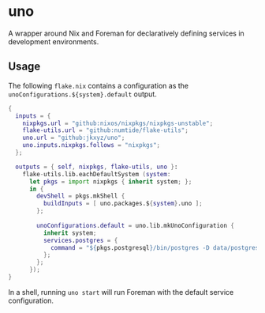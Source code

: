 # uno

A wrapper around Nix and Foreman for declaratively defining services in development environments.

## Usage

The following `flake.nix` contains a configuration as the `unoConfigurations.${system}.default` output.

```nix
{
  inputs = {
    nixpkgs.url = "github:nixos/nixpkgs/nixpkgs-unstable";
    flake-utils.url = "github:numtide/flake-utils";
    uno.url = "github:jkxyz/uno";
    uno.inputs.nixpkgs.follows = "nixpkgs";
  };

  outputs = { self, nixpkgs, flake-utils, uno }:
    flake-utils.lib.eachDefaultSystem (system:
      let pkgs = import nixpkgs { inherit system; };
      in {
        devShell = pkgs.mkShell {
          buildInputs = [ uno.packages.${system}.uno ];
        };
        
        unoConfigurations.default = uno.lib.mkUnoConfiguration {
          inherit system;
          services.postgres = {
            command = "${pkgs.postgresql}/bin/postgres -D data/postgres";
          };
        };
      });
}
```

In a shell, running `uno start` will run Foreman with the default service configuration.
